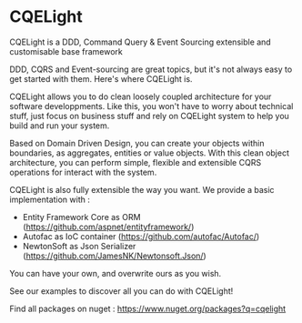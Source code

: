 # CQELight

CQELight is a DDD, Command Query & Event Sourcing extensible and customisable base framework

DDD, CQRS and Event-sourcing are great topics, but it's not always easy to get started with them. Here's where CQELight is.

CQELight allows you to do clean loosely coupled architecture for your software developpments. Like this, you won't have to worry about technical stuff, just focus on business stuff and rely on CQELight system to help you build and run your system.

Based on Domain Driven Design, you can create your objects within boundaries, as aggregates, entities or value objects.
With this clean object architecture, you can perform simple, flexible and extensible CQRS operations for interact with the system.

CQELight is also fully extensible the way you want. We provide a basic implementation with :

 - Entity Framework Core as ORM (https://github.com/aspnet/entityframework/)
 - Autofac as IoC container (https://github.com/autofac/Autofac/)
 - NewtonSoft as Json Serializer (https://github.com/JamesNK/Newtonsoft.Json/)
 
 You can have your own, and overwrite ours as you wish.

See our examples to discover all you can do with CQELight!

Find all packages on nuget : https://www.nuget.org/packages?q=cqelight
